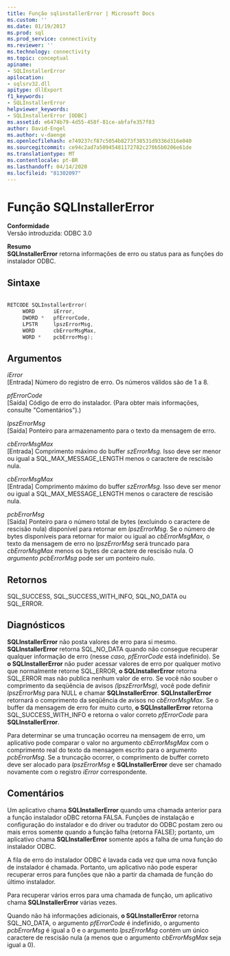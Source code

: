 ```yaml
---
title: Função sqlinstallerError | Microsoft Docs
ms.custom: ''
ms.date: 01/19/2017
ms.prod: sql
ms.prod_service: connectivity
ms.reviewer: ''
ms.technology: connectivity
ms.topic: conceptual
apiname:
- SQLInstallerError
apilocation:
- sqlsrv32.dll
apitype: dllExport
f1_keywords:
- SQLInstallerError
helpviewer_keywords:
- SQLInstallerError [ODBC]
ms.assetid: e6474b79-4d55-458f-81ce-abfafe357f83
author: David-Engel
ms.author: v-daenge
ms.openlocfilehash: e749237cf87c5054b8273f38531d9336d316e040
ms.sourcegitcommit: ce94c2ad7a50945481172782c270b5b0206e61de
ms.translationtype: MT
ms.contentlocale: pt-BR
ms.lasthandoff: 04/14/2020
ms.locfileid: "81302097"
---
```

# <a name="sqlinstallererror-function"></a>Função SQLInstallerError
**Conformidade**  
 Versão introduzida: ODBC 3.0  
  
 **Resumo**  
 **SQLInstallerError** retorna informações de erro ou status para as funções do instalador ODBC.  
  
## <a name="syntax"></a>Sintaxe  
  
```cpp  
  
RETCODE SQLInstallerError(  
     WORD      iError,  
     DWORD *   pfErrorCode,  
     LPSTR     lpszErrorMsg,  
     WORD      cbErrorMsgMax,  
     WORD *    pcbErrorMsg);  
```  
  
## <a name="arguments"></a>Argumentos  
 *iError*  
 [Entrada] Número do registro de erro. Os números válidos são de 1 a 8.  
  
 *pfErrorCode*  
 [Saída] Código de erro do instalador. (Para obter mais informações, consulte "Comentários").)  
  
 *lpszErrorMsg*  
 [Saída] Ponteiro para armazenamento para o texto da mensagem de erro.  
  
 *cbErrorMsgMax*  
 [Entrada] Comprimento máximo do buffer *szErrorMsg.* Isso deve ser menor ou igual a SQL_MAX_MESSAGE_LENGTH menos o caractere de rescisão nula.  
  
 *cbErrorMsgMax*  
 [Entrada] Comprimento máximo do buffer *szErrorMsg.* Isso deve ser menor ou igual a SQL_MAX_MESSAGE_LENGTH menos o caractere de rescisão nula.  
  
 *pcbErrorMsg*  
 [Saída] Ponteiro para o número total de bytes (excluindo o caractere de rescisão nula) disponível para retornar em *lpszErrorMsg*. Se o número de bytes disponíveis para retornar for maior ou igual ao *cbErrorMsgMax,* o texto da mensagem de erro no *lpszErrorMsg* será truncado para *cbErrorMsgMax* menos os bytes de caractere de rescisão nula. O *argumento pcbErrorMsg* pode ser um ponteiro nulo.  
  
## <a name="returns"></a>Retornos  
 SQL_SUCCESS, SQL_SUCCESS_WITH_INFO, SQL_NO_DATA ou SQL_ERROR.  
  
## <a name="diagnostics"></a>Diagnósticos  
 **SQLInstallerError** não posta valores de erro para si mesmo. **SQLInstallerError** retorna SQL_NO_DATA quando não consegue recuperar qualquer informação de erro (nesse *caso, pfErrorCode* está indefinido). Se **o SQLInstallerError** não puder acessar valores de erro por qualquer motivo que normalmente retorne SQL_ERROR, **o SQLInstallerError** retorna SQL_ERROR mas não publica nenhum valor de erro. Se você não souber o comprimento da seqüência de avisos *(lpszErrorMsg),* você pode definir *lpszErrorMsg* para NULL e chamar **SQLInstallerError**. **SQLInstallerError** retornará o comprimento da seqüência de avisos no *cbErrorMsgMax*. Se o buffer da mensagem de erro for muito curto, **o SQLInstallerError** retorna SQL_SUCCESS_WITH_INFO e retorna o valor correto *pfErrorCode* para **SQLInstallerError**.  
  
 Para determinar se uma truncação ocorreu na mensagem de erro, um aplicativo pode comparar o valor no argumento *cbErrorMsgMax* com o comprimento real do texto da mensagem escrito para o argumento *pcbErrorMsg.* Se a truncação ocorrer, o comprimento de buffer correto deve ser alocado para *lpszErrorMsg* e **SQLInstallerError** deve ser chamado novamente com o registro *iError* correspondente.  
  
## <a name="comments"></a>Comentários  
 Um aplicativo chama **SQLInstallerError** quando uma chamada anterior para a função instalador oDBC retorna FALSA. Funções de instalação e configuração do instalador e do driver ou tradutor do ODBC postam zero ou mais erros somente quando a função falha (retorna FALSE); portanto, um aplicativo chama **SQLInstallerError** somente após a falha de uma função do instalador ODBC.  
  
 A fila de erro do instalador ODBC é lavada cada vez que uma nova função de instalador é chamada. Portanto, um aplicativo não pode esperar recuperar erros para funções que não a partir da chamada de função do último instalador.  
  
 Para recuperar vários erros para uma chamada de função, um aplicativo chama **SQLInstallerError** várias vezes.  
  
 Quando não há informações adicionais, **o SQLInstallerError** retorna SQL_NO_DATA, o argumento *pfErrorCode* é indefinido, o argumento *pcbErrorMsg* é igual a 0 e o argumento *lpszErrorMsg* contém um único caractere de rescisão nula (a menos que o argumento *cbErrorMsgMax* seja igual a 0).
